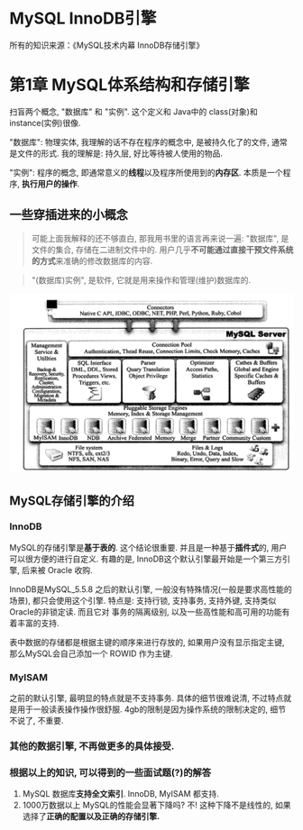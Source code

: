 # MySQL InnoDB引擎
所有的知识来源：《MySQL技术内幕 InnoDB存储引擎》

# 第1章 MySQL体系结构和存储引擎
扫盲两个概念, "数据库" 和 "实例". 这个定义和 Java中的 class(对象)和instance(实例)很像.

"数据库": 物理实体, 我理解的话不存在程序的概念中, 是被持久化了的文件, 通常是文件的形式. 我的理解是: 持久层, 好比等待被人使用的物品.

"实例": 程序的概念, 即通常意义的**线程**以及程序所使用到的**内存区**. 本质是一个程序, **执行用户的操作**.

## 一些穿插进来的小概念
> 可能上面我解释的还不够直白, 那我用书里的语言再来说一遍:
"数据库", 是文件的集合, 存储在二进制文件中的. 用户几乎**不可能通过直接干预文件系统的方式**来准确的修改数据库的内容.

> "(数据库)实例", 是软件, 它就是用来操作和管理(维护)数据库的.

![Img](./res/drawable/MySQL内部的体系结构.png)

## MySQL存储引擎的介绍
### InnoDB
MySQL的存储引擎是**基于表的**. 这个结论很重要.
并且是一种基于**插件式**的, 用户可以很方便的进行自定义.
有趣的是, InnoDB这个默认引擎最开始是一个第三方引擎, 后来被 Oracle 收购. 

InnoDB是MySQL_5.5.8 之后的默认引擎, 一般没有特殊情况(一般是要求高性能的场景), 都只会使用这个引擎. 
特点是: 支持行锁, 支持事务, 支持外键, 支持类似 Oracle的非锁定读. 
而且它对 事务的隔离级别, 以及一些高性能和高可用的功能有着丰富的支持.

表中数据的存储都是根据主键的顺序来进行存放的, 如果用户没有显示指定主键, 那么MySQL会自己添加一个 ROWID 作为主键. 

### MyISAM
之前的默认引擎, 最明显的特点就是不支持事务. 具体的细节很难说清, 不过特点就是用于一般读表操作操作很舒服. 
4gb的限制是因为操作系统的限制决定的, 细节不说了, 不重要. 

### 其他的数据引擎, 不再做更多的具体接受. 

### 根据以上的知识, 可以得到的一些面试题(?)的解答
1. MySQL 数据库**支持全文索引**. InnoDB, MyISAM 都支持.
1. 1000万数据以上 MySQL的性能会显著下降吗? 不! 这种下降不是线性的, 如果选择了**正确的配置以及正确的存储引擎.**

